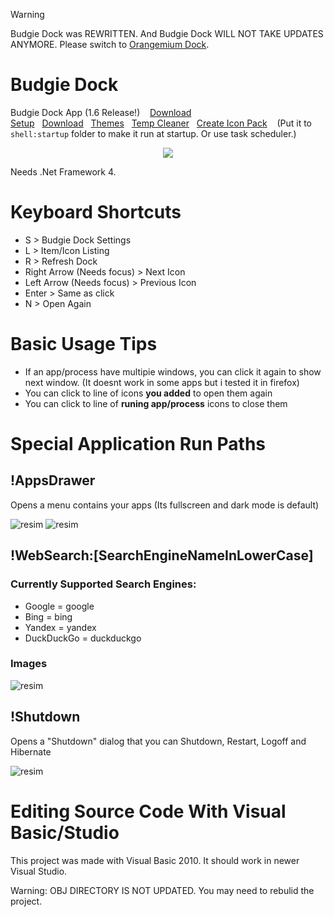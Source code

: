 
> [!WARNING]  
> Budgie Dock was REWRITTEN. And Budgie Dock WILL NOT TAKE UPDATES ANYMORE. Please switch to [Orangemium Dock](https://github.com/HAKANKOKCU/OrangemiumDock).

# Budgie Dock
Budgie Dock App (1.6 Release!)&nbsp;&nbsp;&nbsp;
<a href="https://github.com/HAKANKOKCU/Budgie-Dock/raw/main/Budgie%20Dock%20Setup.exe">Download Setup</a>&nbsp;&nbsp;&nbsp;<a href="https://github.com/HAKANKOKCU/Budgie-Dock/raw/main/Budgie%20Dock/bin/">Download</a>&nbsp;&nbsp;&nbsp;<a href="https://github.com/HAKANKOKCU/Budgie-Dock/blob/main/Themes.md">Themes</a>&nbsp;&nbsp;&nbsp;<a href="https://github.com/HAKANKOKCU/Budgie-Dock-Temp-Cleaner">Temp Cleaner</a>&nbsp;&nbsp;&nbsp;<a href="https://github.com/HAKANKOKCU/Budgie-Dock/blob/main/Creating%20icon%20pack.md">Create Icon Pack</a>
&nbsp;&nbsp;&nbsp;(Put it to `shell:startup` folder to make it run at startup. Or use task scheduler.)

<div align="center">
   <img src="https://user-images.githubusercontent.com/103432992/178206179-061cfa8f-6580-4fc0-b56c-41ce6bd54a2c.png">
</div>

Needs .Net Framework 4.

# Keyboard Shortcuts
* S > Budgie Dock Settings
* L > Item/Icon Listing
* R > Refresh Dock
* Right Arrow (Needs focus) > Next Icon
* Left Arrow (Needs focus) > Previous Icon
* Enter > Same as click
* N > Open Again

# Basic Usage Tips
* If an app/process have multipie windows, you can click it again to show next window. (It doesnt work in some apps but i tested it in firefox)
* You can click to line of icons **you added** to open them again
* You can click to line of **runing app/process** icons to close them

# Special Application Run Paths
## !AppsDrawer 
Opens a menu contains your apps (Its fullscreen and dark mode is default)

![resim](https://user-images.githubusercontent.com/103432992/183476842-b744749d-db4c-4c69-8065-96074e5901aa.png)
![resim](https://user-images.githubusercontent.com/103432992/184365770-bee20f09-303d-48c9-a06b-339ba18cc8f3.png)

## !WebSearch:[SearchEngineNameInLowerCase]
### Currently Supported Search Engines:
* Google = google
* Bing = bing
* Yandex = yandex
* DuckDuckGo = duckduckgo
### Images
![resim](https://user-images.githubusercontent.com/103432992/184365547-edec5f1e-63e9-405f-843c-9bddd7e80ba3.png)


## !Shutdown
Opens a "Shutdown" dialog that you can Shutdown, Restart, Logoff and Hibernate

![resim](https://user-images.githubusercontent.com/103432992/183923758-48ce8cd3-d8aa-4dc6-bd67-b66a1801043f.png)

# Editing Source Code With Visual Basic/Studio
This project was made with Visual Basic 2010. It should work in newer Visual Studio.

Warning: OBJ DIRECTORY IS NOT UPDATED. You may need to rebulid the project.
